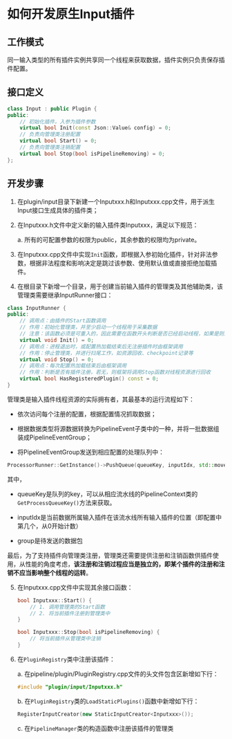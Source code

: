 # 如何开发原生Input插件

## 工作模式

同一输入类型的所有插件实例共享同一个线程来获取数据，插件实例只负责保存插件配置。

## 接口定义

```c++
class Input : public Plugin {
public:
    // 初始化插件，入参为插件参数
    virtual bool Init(const Json::Value& config) = 0;
    // 负责向管理类注册配置
    virtual bool Start() = 0;
    // 负责向管理类注销配置
    virtual bool Stop(bool isPipelineRemoving) = 0;
};
```

## 开发步骤

1. 在plugin/input目录下新建一个Inputxxx.h和Inputxxx.cpp文件，用于派生Input接口生成具体的插件类；

2. 在Inputxxx.h文件中定义新的输入插件类Inputxxx，满足以下规范：

   a. 所有的可配置参数的权限为public，其余参数的权限均为private。

3. 在Inputxxx.cpp文件中实现`Init`函数，即根据入参初始化插件，针对非法参数，根据非法程度和影响决定是跳过该参数、使用默认值或直接拒绝加载插件。

4. 在根目录下新增一个目录，用于创建当前输入插件的管理类及其他辅助类，该管理类需要继承InputRunner接口：

```c++
class InputRunner {
public:
    // 调用点：由插件的Start函数调用
    // 作用：初始化管理类，并至少启动一个线程用于采集数据
    // 注意：该函数必须是可重入的，因此需要在函数开头判断是否已经启动线程，如果是则直接退出
    virtual void Init() = 0;
    // 调用点：进程退出时，或配置热加载结束后无注册插件时由框架调用
    // 作用：停止管理类，并进行扫尾工作，如资源回收、checkpoint记录等
    virtual void Stop() = 0;
    // 调用点：每次配置热加载结束后由框架调用
    // 作用：判断是否有插件注册，若无，则框架将调用Stop函数对线程资源进行回收
    virtual bool HasRegisteredPlugin() const = 0;
}
```

管理类是输入插件线程资源的实际拥有者，其最基本的运行流程如下：

- 依次访问每个注册的配置，根据配置情况抓取数据；

- 根据数据类型将源数据转换为PipelineEvent子类中的一种，并将一批数据组装成PipelineEventGroup；

- 将PipelineEventGroup发送到相应配置的处理队列中：

```c++
ProcessorRunner::GetInstance()->PushQueue(queueKey, inputIdx, std::move(group));
```

其中，

- queueKey是队列的key，可以从相应流水线的PipelineContext类的`GetProcessQueueKey()`方法来获取。

- inputIdx是当前数据所属输入插件在该流水线所有输入插件的位置（即配置中第几个，从0开始计数）

- group是待发送的数据包

最后，为了支持插件向管理类注册，管理类还需要提供注册和注销函数供插件使用，从性能的角度考虑，**该注册和注销过程应当是独立的，即某个插件的注册和注销不应当影响整个线程的运转**。

5. 在Inputxxx.cpp文件中实现其余接口函数：

    ```c++
    bool Inputxxx::Start() {
        // 1. 调用管理类的Start函数
        // 2. 将当前插件注册到管理类中
    }

    bool Inputxxx::Stop(bool isPipelineRemoving) {
        // 将当前插件从管理类中注销
    }
    ```

6. 在`PluginRegistry`类中注册该插件：

   a. 在pipeline/plugin/PluginRegistry.cpp文件的头文件包含区新增如下行：

    ```c++
    #include "plugin/input/Inputxxx.h"
    ```

   b. 在`PluginRegistry`类的`LoadStaticPlugins()`函数中新增如下行：

    ```c++
    RegisterInputCreator(new StaticInputCreator<Inputxxx>());
    ```

   c. 在`PipelineManager`类的构造函数中注册该插件的管理类

